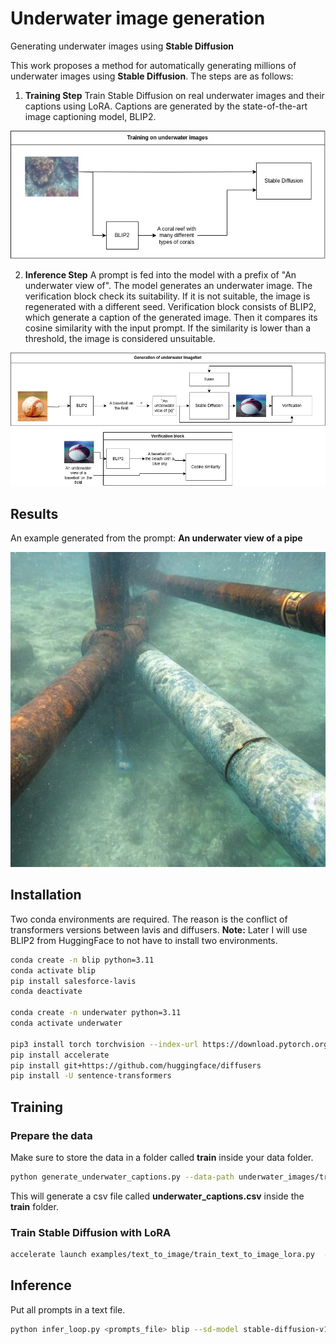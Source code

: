 # Underwater image generation
Generating underwater images using **Stable Diffusion**

This work proposes a method for automatically generating millions of underwater images using **Stable Diffusion**.
The steps are as follows:

1. **Training Step**
Train Stable Diffusion on real underwater images and their captions using LoRA. Captions are generated by the state-of-the-art image captioning model, BLIP2.
<p align="center">
  <img src="./output/train_stable_diffusion.jpg" />
</p>

2. **Inference Step**
A prompt is fed into the model with a prefix of "An underwater view of". The model generates an underwater image. The verification block check its suitability.
If it is not suitable, the image is regenerated with a different seed.
Verification block consists of BLIP2, which generate a caption of the generated image. Then it compares its cosine similarity with the input prompt.
If the similarity is lower than a threshold, the image is considered unsuitable.

<p align="center">
  <img src="./output/inference_stable_diffusion.jpg" />
</p>

## Results
An example generated from the prompt: **An underwater view of a pipe**
<p align="center">
  <img src="./output/pipe_underwater.jpg" />
</p>

## Installation
Two conda environments are required. The reason is the conflict of transformers versions between lavis and diffusers.
**Note:** Later I will use BLIP2 from HuggingFace to not have to install two environments.

```bash
conda create -n blip python=3.11
conda activate blip
pip install salesforce-lavis
conda deactivate

conda create -n underwater python=3.11
conda activate underwater

pip3 install torch torchvision --index-url https://download.pytorch.org/whl/cu118
pip install accelerate
pip install git+https://github.com/huggingface/diffusers
pip install -U sentence-transformers
```

## Training
### Prepare the data
Make sure to store the data in a folder called **train** inside your data folder.
```bash
python generate_underwater_captions.py --data-path underwater_images/train
```
This will generate a csv file called **underwater_captions.csv** inside the **train** folder.

### Train Stable Diffusion with LoRA
```bash
accelerate launch examples/text_to_image/train_text_to_image_lora.py  --train_data_dir underwater_images  --pretrained_model_name_or_path  stable-diffusion-v1-5/stable-diffusion-v1-5 --train_batch_size 1 --checkpointing_steps 1000 --validation_prompt "An underwater view of a metal pipe"
```

## Inference
Put all prompts in a text file.
```bash
python infer_loop.py <prompts_file> blip --sd-model stable-diffusion-v1-5/stable-diffusion-v1-5 --lora-path sd-model-finetuned-lora/checkpoint-6000 --num-images 4 --num-attempts 4 --output-path generated_images
```
